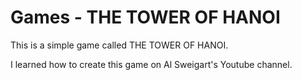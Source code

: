 # Games - THE TOWER OF HANOI

This is a simple game called THE TOWER OF HANOI.

I learned how to create this game on Al Sweigart's Youtube channel.
